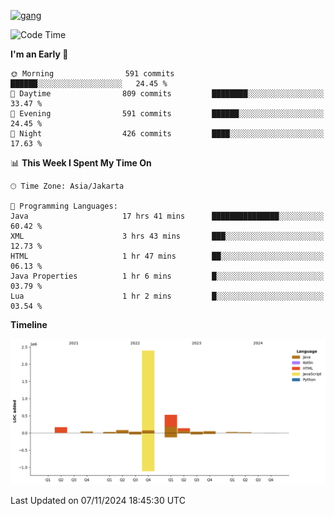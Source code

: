 <!-- [<img src='https://dev.karakun.com/assets/posts/2018-09-16-jc-java-article/3duke_suspects.jpg' alt='java'>](https://github.com/yeahbutstill) -->
[<img src='https://asset-2.tstatic.net/tribunnewswiki/foto/bank/images/Mozart.jpg' alt='gang'>](https://github.com/yeahbutstill)

<!--START_SECTION:waka-->
![Code Time](http://img.shields.io/badge/Code%20Time-2%2C885%20hrs%203%20mins-blue)

**I'm an Early 🐤** 

```text
🌞 Morning                591 commits         ██████░░░░░░░░░░░░░░░░░░░   24.45 % 
🌆 Daytime                809 commits         ████████░░░░░░░░░░░░░░░░░   33.47 % 
🌃 Evening                591 commits         ██████░░░░░░░░░░░░░░░░░░░   24.45 % 
🌙 Night                  426 commits         ████░░░░░░░░░░░░░░░░░░░░░   17.63 % 
```


📊 **This Week I Spent My Time On** 

```text
🕑︎ Time Zone: Asia/Jakarta

💬 Programming Languages: 
Java                     17 hrs 41 mins      ███████████████░░░░░░░░░░   60.42 % 
XML                      3 hrs 43 mins       ███░░░░░░░░░░░░░░░░░░░░░░   12.73 % 
HTML                     1 hr 47 mins        ██░░░░░░░░░░░░░░░░░░░░░░░   06.13 % 
Java Properties          1 hr 6 mins         █░░░░░░░░░░░░░░░░░░░░░░░░   03.79 % 
Lua                      1 hr 2 mins         █░░░░░░░░░░░░░░░░░░░░░░░░   03.54 % 
```

**Timeline**

![Lines of Code chart](https://raw.githubusercontent.com/yeahbutstill/yeahbutstill/main/assets/bar_graph.png)


 Last Updated on 07/11/2024 18:45:30 UTC
<!--END_SECTION:waka-->
